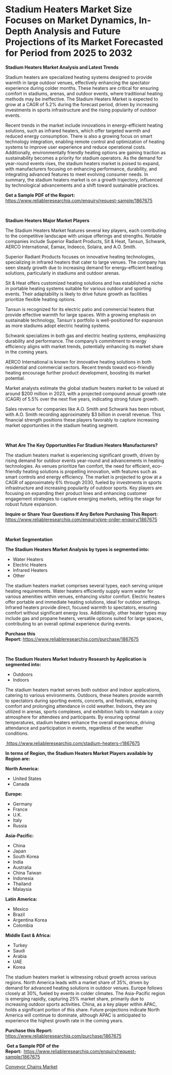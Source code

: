 <p><h1>Stadium Heaters Market Size Focuses on Market Dynamics, In-Depth Analysis and Future Projections of its Market Forecasted for Period from 2025 to 2032</h1></p><p><strong>Stadium Heaters Market Analysis and Latest Trends</strong></p>
<p><p>Stadium heaters are specialized heating systems designed to provide warmth in large outdoor venues, effectively enhancing the spectator experience during colder months. These heaters are critical for ensuring comfort in stadiums, arenas, and outdoor events, where traditional heating methods may be ineffective. The Stadium Heaters Market is expected to grow at a CAGR of 5.2% during the forecast period, driven by increasing investments in sports infrastructure and the rising popularity of outdoor events.</p><p>Recent trends in the market include innovations in energy-efficient heating solutions, such as infrared heaters, which offer targeted warmth and reduced energy consumption. There is also a growing focus on smart technology integration, enabling remote control and optimization of heating systems to improve user experience and reduce operational costs. Additionally, environmentally friendly heating options are gaining traction as sustainability becomes a priority for stadium operators. As the demand for year-round events rises, the stadium heaters market is poised to expand, with manufacturers focusing on enhancing performance, durability, and integrating advanced features to meet evolving consumer needs. In summary, the stadium heaters market is on a growth trajectory, influenced by technological advancements and a shift toward sustainable practices.</p></p>
<p><strong>Get a Sample PDF of the Report:&nbsp;</strong> <a href="https://www.reliableresearchiq.com/enquiry/request-sample/1867675?utm_campaign=2273&utm_medium=2&utm_source=Github&utm_content=ia&utm_term=19022025&utm_id=stadium-heaters">https://www.reliableresearchiq.com/enquiry/request-sample/1867675</a></p>
<p>&nbsp;</p>
<p><strong>Stadium Heaters Major Market Players</strong></p>
<p><p>The Stadium Heaters Market features several key players, each contributing to the competitive landscape with unique offerings and strengths. Notable companies include Superior Radiant Products, Sit & Heat, Tansun, Schwank, AERCO International, Eamax, Indeeco, Solaira, and A.O. Smith.</p><p>Superior Radiant Products focuses on innovative heating technologies, specializing in infrared heaters that cater to large venues. The company has seen steady growth due to increasing demand for energy-efficient heating solutions, particularly in stadiums and outdoor arenas.</p><p>Sit & Heat offers customized heating solutions and has established a niche in portable heating systems suitable for various outdoor and sporting events. Their adaptability is likely to drive future growth as facilities prioritize flexible heating options.</p><p>Tansun is recognized for its electric patio and commercial heaters that provide effective warmth for large spaces. With a growing emphasis on sustainable technology, Tansun's portfolio is well-positioned for expansion as more stadiums adopt electric heating systems.</p><p>Schwank specializes in both gas and electric heating systems, emphasizing durability and performance. The company’s commitment to energy efficiency aligns with market trends, potentially enhancing its market share in the coming years.</p><p>AERCO International is known for innovative heating solutions in both residential and commercial sectors. Recent trends toward eco-friendly heating encourage further product development, boosting its market potential.</p><p>Market analysts estimate the global stadium heaters market to be valued at around $200 million in 2023, with a projected compound annual growth rate (CAGR) of 5.5% over the next five years, indicating strong future growth.</p><p>Sales revenue for companies like A.O. Smith and Schwank has been robust, with A.O. Smith recording approximately $3 billion in overall revenue. This financial strength positions these players favorably to capture increasing market opportunities in the stadium heating segment.</p></p>
<p>&nbsp;</p>
<p><strong>What Are The Key Opportunities For Stadium Heaters Manufacturers?</strong></p>
<p><p>The stadium heaters market is experiencing significant growth, driven by rising demand for outdoor events year-round and advancements in heating technologies. As venues prioritize fan comfort, the need for efficient, eco-friendly heating solutions is propelling innovation, with features such as smart controls and energy efficiency. The market is projected to grow at a CAGR of approximately 6% through 2030, fueled by investments in sports infrastructure and increasing popularity of outdoor sports. Key players are focusing on expanding their product lines and enhancing customer engagement strategies to capture emerging markets, setting the stage for robust future expansion.</p></p>
<p><strong>Inquire or Share Your Questions If Any Before Purchasing This Report:</strong> <a href="https://www.reliableresearchiq.com/enquiry/pre-order-enquiry/1867675?utm_campaign=2273&utm_medium=2&utm_source=Github&utm_content=ia&utm_term=19022025&utm_id=stadium-heaters">https://www.reliableresearchiq.com/enquiry/pre-order-enquiry/1867675</a></p>
<p>&nbsp;</p>
<p><strong>Market Segmentation</strong></p>
<p><strong>The Stadium Heaters Market Analysis by types is segmented into:</strong></p>
<p><ul><li>Water Heaters</li><li>Electric Heaters</li><li>Infrared Heaters</li><li>Other</li></ul></p>
<p><p>The stadium heaters market comprises several types, each serving unique heating requirements. Water heaters efficiently supply warm water for various amenities within venues, enhancing visitor comfort. Electric heaters offer portable and immediate heating solutions, ideal for outdoor settings. Infrared heaters provide direct, focused warmth to spectators, ensuring comfort without significant energy loss. Additionally, other heater types may include gas and propane heaters, versatile options suited for large spaces, contributing to an overall optimal experience during events.</p></p>
<p><strong>Purchase this Report:&nbsp;</strong><a href="https://www.reliableresearchiq.com/purchase/1867675?utm_campaign=2273&utm_medium=2&utm_source=Github&utm_content=ia&utm_term=19022025&utm_id=stadium-heaters">https://www.reliableresearchiq.com/purchase/1867675</a></p>
<p>&nbsp;</p>
<p><strong>The Stadium Heaters Market Industry Research by Application is segmented into:</strong></p>
<p><ul><li>Outdoors</li><li>Indoors</li></ul></p>
<p><p>The stadium heaters market serves both outdoor and indoor applications, catering to various environments. Outdoors, these heaters provide warmth to spectators during sporting events, concerts, and festivals, enhancing comfort and prolonging attendance in cold weather. Indoors, they are utilized in arenas, sports complexes, and exhibition halls to maintain a cozy atmosphere for attendees and participants. By ensuring optimal temperatures, stadium heaters enhance the overall experience, driving attendance and participation in events, regardless of the weather conditions.</p></p>
<p><a href="https://www.reliableresearchiq.com/stadium-heaters-r1867675?utm_campaign=2273&utm_medium=2&utm_source=Github&utm_content=ia&utm_term=19022025&utm_id=stadium-heaters">&nbsp;https://www.reliableresearchiq.com/stadium-heaters-r1867675</a></p>
<p><strong>In terms of Region, the Stadium Heaters Market Players available by Region are:</strong></p>
<p>
    <p> <strong> North America: </strong>
        <ul>
            <li>United States</li>
            <li>Canada</li>
        </ul>
        </p> 
    <p> <strong> Europe: </strong>
        <ul>
            <li>Germany</li>
            <li>France</li>
            <li>U.K.</li>
            <li>Italy</li>
            <li>Russia</li>
        </ul>
        </p> 
    <p> <strong> Asia-Pacific: </strong>
        <ul>
            <li>China</li>
            <li>Japan</li>
            <li>South Korea</li>
            <li>India</li>
            <li>Australia</li>
            <li>China Taiwan</li>
            <li>Indonesia</li>
            <li>Thailand</li>
            <li>Malaysia</li>
        </ul>
        </p> 
    <p> <strong> Latin America: </strong>
        <ul>
            <li>Mexico</li>
            <li>Brazil</li>
            <li>Argentina Korea</li>
            <li>Colombia</li>
        </ul>
        </p> 
    <p> <strong> Middle East & Africa: </strong>
        <ul>
            <li>Turkey</li>
            <li>Saudi</li>
            <li>Arabia</li>
            <li>UAE</li>
            <li>Korea</li>
        </ul>
    </p>
    </p>
<p><p>The stadium heaters market is witnessing robust growth across various regions. North America leads with a market share of 35%, driven by demand for advanced heating solutions in outdoor venues. Europe follows closely at 30%, fueled by events in colder climates. The Asia-Pacific region is emerging rapidly, capturing 25% market share, primarily due to increasing outdoor sports activities. China, as a key player within APAC, holds a significant portion of this share. Future projections indicate North America will continue to dominate, although APAC is anticipated to experience the highest growth rate in the coming years.</p></p>
<p><strong>Purchase this Report: </strong><a href="https://www.reliableresearchiq.com/purchase/1867675?utm_campaign=2273&utm_medium=2&utm_source=Github&utm_content=ia&utm_term=19022025&utm_id=stadium-heaters">https://www.reliableresearchiq.com/purchase/1867675</a></p>
<p>&nbsp;<strong>Get a Sample PDF of the Report:&nbsp;&nbsp;</strong><a href="https://www.reliableresearchiq.com/enquiry/request-sample/1867675?utm_campaign=2273&utm_medium=2&utm_source=Github&utm_content=ia&utm_term=19022025&utm_id=stadium-heaters">https://www.reliableresearchiq.com/enquiry/request-sample/1867675</a></p>
<p><strong></strong></p>
<p><p><a href="https://github.com/jeastefanowicz7816/Market-Research-Report-List-1/blob/main/conveyor-chains-market.md?utm_campaign=2273&utm_medium=2&utm_source=Github&utm_content=ia&utm_term=19022025&utm_id=stadium-heaters">Conveyor Chains Market</a></p></p>